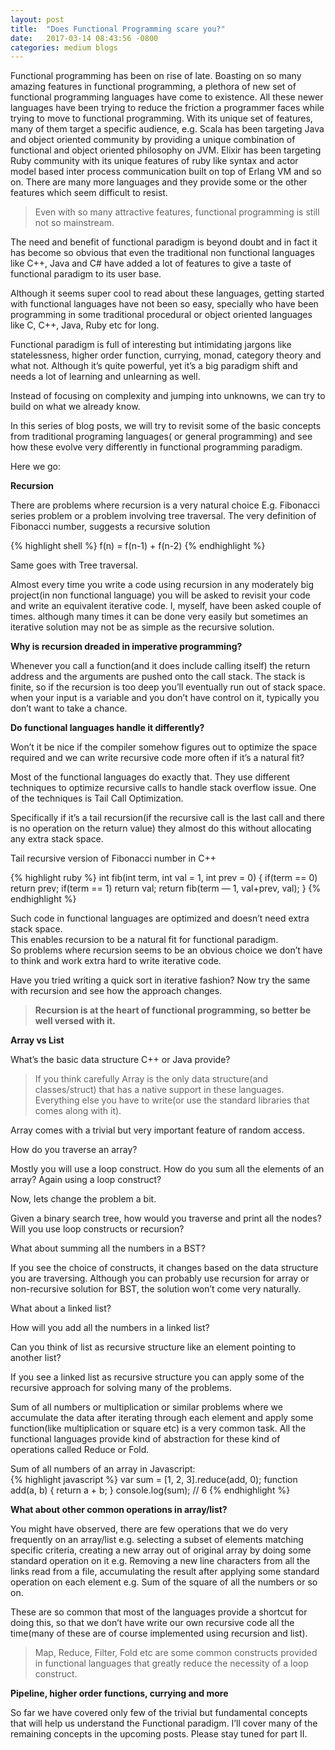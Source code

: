 ```yaml
---
layout: post
title:  "Does Functional Programming scare you?"
date:   2017-03-14 08:43:56 -0800
categories: medium blogs
--- 
```


Functional programming has been on rise of late. Boasting on so many amazing features in functional programming, a plethora of new set of functional programming languages have come to existence. All these newer languages have been trying to reduce the friction a programmer faces while trying to move to functional programming. With its unique set of features, many of them target a specific audience, e.g. Scala has been targeting Java and object oriented community by providing a unique combination of functional and object oriented philosophy on JVM. Elixir has been targeting Ruby community with its unique features of ruby like syntax and actor model based inter process communication built on top of Erlang VM and so on. There are many more languages and they provide some or the other features which seem difficult to resist.
> Even with so many attractive features, functional programming is still not so mainstream.  
  
The need and benefit of functional paradigm is beyond doubt and in fact it has become so obvious that even the traditional non functional languages like C++, Java and C# have added a lot of features to give a taste of functional paradigm to its user base.  
  
Although it seems super cool to read about these languages, getting started with functional languages have not been so easy, specially who have been programming in some traditional procedural or object oriented languages like C, C++, Java, Ruby etc for long.  
  
Functional paradigm is full of interesting but intimidating jargons like statelessness, higher order function, currying, monad, category theory and what not.
Although it’s quite powerful, yet it’s a big paradigm shift and needs a lot of learning and unlearning as well.  
  
Instead of focusing on complexity and jumping into unknowns, we can try to build on what we already know.  
  
In this series of blog posts, we will try to revisit some of the basic concepts from traditional programing languages( or general programming) and see how these evolve very differently in functional programming paradigm.  
  
Here we go:
  
**Recursion**  
  
There are problems where recursion is a very natural choice E.g. Fibonacci series problem or a problem involving tree traversal. The very definition of Fibonacci number, suggests a recursive solution  
 
{% highlight shell %}
f(n) = f(n-1) + f(n-2) 
{% endhighlight %} 
     
Same goes with Tree traversal.  
  
Almost every time you write a code using recursion in any moderately big project(in non functional language) you will be asked to revisit your code and write an equivalent iterative code. I, myself, have been asked couple of times. although many times it can be done very easily but sometimes an iterative solution may not be as simple as the recursive solution.  
  
**Why is recursion dreaded in imperative programming?**  
  
Whenever you call a function(and it does include calling itself) the return address and the arguments are pushed onto the call stack. The stack is finite, so if the recursion is too deep you’ll eventually run out of stack space. when your input is a variable and you don’t have control on it, typically you don’t want to take a chance.  
  
**Do functional languages handle it differently?**  
  
Won’t it be nice if the compiler somehow figures out to optimize the space required and we can write recursive code more often if it’s a natural fit?  
  
Most of the functional languages do exactly that. They use different techniques to optimize recursive calls to handle stack overflow issue. One of the techniques is Tail Call Optimization.  
  
Specifically if it’s a tail recursion(if the recursive call is the last call and there is no operation on the return value) they almost do this without allocating any extra stack space.  
  
Tail recursive version of Fibonacci number in C++

{% highlight ruby %}
int fib(int term, int val = 1, int prev = 0)
{
if(term == 0) return prev;
if(term == 1) return val;
return fib(term — 1, val+prev, val);
}
{% endhighlight %}    
  
Such code in functional languages are optimized and doesn’t need extra stack space.  
This enables recursion to be a natural fit for functional paradigm.  
So problems where recursion seems to be an obvious choice we don’t have to think and work extra hard to write iterative code.  

Have you tried writing a quick sort in iterative fashion? Now try the same with recursion and see how the approach changes.  

> **Recursion is at the heart of functional programming, so better be well versed with it.**  

**Array vs List**  

What’s the basic data structure C++ or Java provide? 

 > If you think carefully Array is the only data structure(and classes/struct) that has a native support in these languages. Everything else you have to write(or use the standard libraries that comes along with it).   

Array comes with a trivial but very important feature of random access.  
  
How do you traverse an array?  
  
Mostly you will use a loop construct. How do you sum all the elements of an array? Again using a loop construct?  
  
Now, lets change the problem a bit.  
  
Given a binary search tree, how would you traverse and print all the nodes? Will you use loop constructs or recursion?  
  
What about summing all the numbers in a BST?  
  
If you see the choice of constructs, it changes based on the data structure you are traversing. Although you can probably use recursion for array or non-recursive solution for BST, the solution won’t come very naturally.  
  
What about a linked list?  
  
How will you add all the numbers in a linked list?  
  
Can you think of list as recursive structure like an element pointing to another list?  
  
If you see a linked list as recursive structure you can apply some of the recursive approach for solving many of the problems.  
  
Sum of all numbers or multiplication or similar problems where we accumulate the data after iterating through each element and apply some function(like multiplication or square etc) is a very common task. All the functional languages provide kind of abstraction for these kind of operations called Reduce or Fold.  
  
Sum of all numbers of an array in Javascript:  
{% highlight javascript %}
var sum = [1, 2, 3].reduce(add, 0);
function add(a, b) {
return a + b;
}
console.log(sum); // 6
{% endhighlight %} 

**What about other common operations in array/list?**  
  
You might have observed, there are few operations that we do very frequently on an array/list e.g. selecting a subset of elements matching specific criteria, creating a new array out of original array by doing some standard operation on it e.g. Removing a new line characters from all the links read from a file, accumulating the result after applying some standard operation on each element e.g. Sum of the square of all the numbers or so on.  
  
These are so common that most of the languages provide a shortcut for doing this, so that we don’t have write our own recursive code all the time(many of these are of course implemented using recursion and list).
  
> Map, Reduce, Filter, Fold etc are some common constructs provided in functional languages that greatly reduce the necessity of a loop construct.  
  
**Pipeline, higher order functions, currying and more**  
  
So far we have covered only few of the trivial but fundamental concepts that will help us understand the Functional paradigm. I’ll cover many of the remaining concepts in the upcoming posts. Please stay tuned for part II.